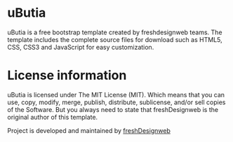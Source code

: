 # uButia
uButia is a free bootstrap template created by freshdesignweb teams. The template includes the complete source files for download such as HTML5, CSS, CSS3 and JavaScript for easy customization. 

# License information
uButia is licensed under The MIT License (MIT). Which means that you can use, copy, modify, merge, publish, distribute, sublicense, and/or sell copies of the Software. But you always need to state that freshDesignweb is the original author of this template.

Project is developed and maintained by <a href="https://www.freshdesignweb.com/">freshDesignweb</a>
